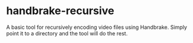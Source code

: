 # handbrake-recursive
A basic tool for recursively encoding video files using Handbrake. Simply point it to a directory and the tool will do the rest.
